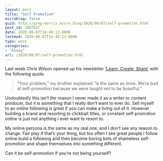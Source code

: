 ```yaml
---
layout: post
title: "Self Promotion"
microblog: false
guid: http://greg-morris.micro.blog/2020/08/07/self-promotion.html
post_id: 3987627
date: 2020-08-07T14:49:13-0000
lastmod: 2020-08-07T14:49:13-0000
type: post
categories:
- "Essay"
url: /2020/08/07/self-promotion.html
---
```

<!--kg-card-begin: html--><div>
<div>
<p>Last week Chris Wilson opened up his newsletter <a href="https://learncreateshare.substack.com/p/sharing-despite-self-doubt?token=eyJ1c2VyX2lkIjoyNzM5ODM4LCJwb3N0X2lkIjo3NzEwNDYsIl8iOiJUSGJ3YiIsImlhdCI6MTU5NTc1MjAyNiwiZXhwIjoxNTk1NzU1NjI2LCJpc3MiOiJwdWItNDU5NzEiLCJzdWIiOiJwb3N0LXJlYWN0aW9uIn0.gGEKcZ15hKCqzKJR3bfcvlwcTs3LFeGa5IKLdvhIK08">‘Learn, Create, Share’</a> with the following quote.</p>
<blockquote><p>“Your problem,” my brother explained “is the same as mine. We’re bad at self-promotion because we were taught not to be boastful.”</p></blockquote>
<p>Undoubtedly this isn’t <em>the</em> reason I never made it as a writer or content producer, but it is something that I really don’t want to ever do. Sell myself to an online following is great if you can make a living out of it. However building a brand and resorting to clickbait titles, or constant self-promotion online is just not anything I ever want to resort to.</p>
<p>My online persona is the same as my real one, and I don’t see any reason to change. Fair play if that’s your thing, but too often I see great people I follow online build a following and then become boring bots of shameless self-promotion and shape themselves into something different.</p>
<p>Can it be self-promotion if you’re not being yourself?</p>
</div>
</div>
<!--kg-card-end: html-->
